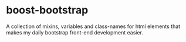 boost-bootstrap
===============

A collection of mixins, variables and class-names for html elements that makes my daily bootstrap front-end development easier.
